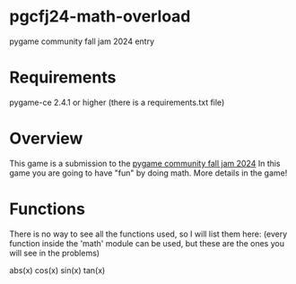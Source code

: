 # pgcfj24-math-overload
pygame community fall jam 2024 entry

# Requirements
pygame-ce 2.4.1 or higher
(there is a requirements.txt file)

# Overview
This game is a submission to the [pygame community fall jam 2024](https://itch.io/jam/pygame-community-fall-jam-2024)
In this game you are going to have "fun" by doing math. More details in the game!

# Functions
There is no way to see all the functions used, so I will list them here:
(every function inside the 'math' module can be used, but these are the ones you will see in the problems)

abs(x)
cos(x)
sin(x)
tan(x)
